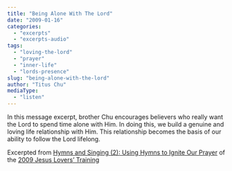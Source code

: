 ```yaml
---
title: "Being Alone With The Lord"
date: "2009-01-16"
categories: 
  - "excerpts"
  - "excerpts-audio"
tags: 
  - "loving-the-lord"
  - "prayer"
  - "inner-life"
  - "lords-presence"
slug: "being-alone-with-the-lord"
author: "Titus Chu"
mediaType: 
  - "listen"
---
```


In this message excerpt, brother Chu encourages believers who really want the Lord to spend time alone with Him. In doing this, we build a genuine and loving life relationship with Him. This relationship becomes the basis of our ability to follow the Lord lifelong.

Excerpted from [Hymns and Singing (2): Using Hymns to Ignite Our Prayer](https://www.asweetsavor.org/using-hymns-to-ignite-our-prayer/) of the [2009 Jesus Lovers’ Training](https://www.asweetsavor.org/conference-loving-the-lord-jesus/)
